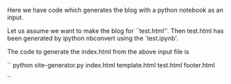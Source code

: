 Here we have  code which generates the blog with a python notebook as an input.

Let us assume we want to make the blog for ``test.html''. Then test.html has been generated by ipython nbconvert using the `test.ipynb'.

The code to generate the index.html from the above input file is

``
python site-generator.py index.html template.html test.html footer.html

``
